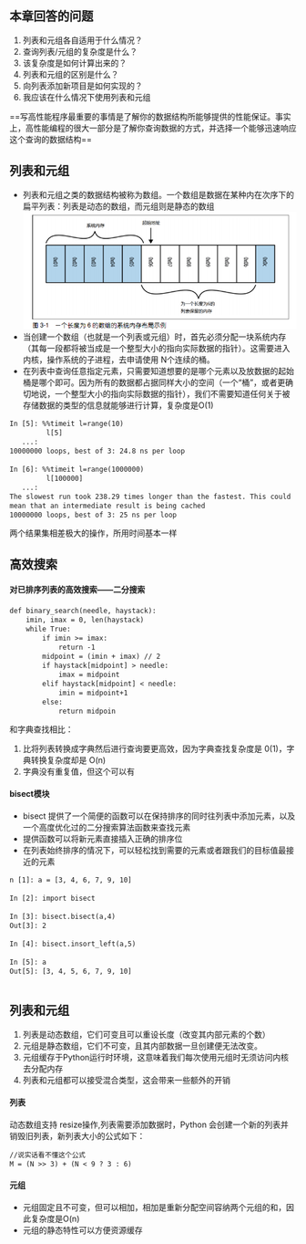 ## 本章回答的问题
1. 列表和元组各自适用于什么情况？
2. 查询列表/元组的复杂度是什么？ 
3. 该复杂度是如何计算出来的？ 
4. 列表和元组的区别是什么？ 
5. 向列表添加新项目是如何实现的？ 
6. 我应该在什么情况下使用列表和元组

==写高性能程序最重要的事情是了解你的数据结构所能够提供的性能保证。事实上，高性能编程的很大一部分是了解你查询数据的方式，并选择一个能够迅速响应这个查询的数据结构==

## 列表和元组
- 列表和元组之类的数据结构被称为数组。一个数组是数据在某种内在次序下的扁平列表：列表是动态的数组，而元组则是静态的数组
![一个长度为6的数组的系统内存布局示例](pic/python%E6%80%A7%E8%83%BD-%E5%85%83%E7%BB%84%E5%92%8C%E5%88%97%E8%A1%A8.png)
- 当创建一个数组（也就是一个列表或元组）时，首先必须分配一块系统内存（其每一段都将被当成是一个整型大小的指向实际数据的指针）。这需要进入内核，操作系统的子进程，去申请使用 N个连续的桶。
- 在列表中查询任意指定元素，只需要知道想要的是哪个元素以及放数据的起始桶是哪个即可。因为所有的数据都占据同样大小的空间（一个“桶”，或者更确切地说，一个整型大小的指向实际数据的指针），我们不需要知道任何关于被存储数据的类型的信息就能够进行计算，复杂度是O(1)

```
In [5]: %%timeit l=range(10)     
         l[5]
   ...: 
10000000 loops, best of 3: 24.8 ns per loop

In [6]: %%timeit l=range(1000000)
         l[100000]
   ...: 
The slowest run took 238.29 times longer than the fastest. This could mean that an intermediate result is being cached 
10000000 loops, best of 3: 25 ns per loop
```
两个结果集相差极大的操作，所用时间基本一样


## 高效搜索
#### 对已排序列表的高效搜索——二分搜索 

```
def binary_search(needle, haystack): 
    imin, imax = 0, len(haystack) 
    while True: 
        if imin >= imax: 
            return -1 
        midpoint = (imin + imax) // 2 
        if haystack[midpoint] > needle: 
            imax = midpoint 
        elif haystack[midpoint] < needle: 
            imin = midpoint+1 
        else: 
            return midpoin
```
和字典查找相比：
1. 比将列表转换成字典然后进行查询要更高效，因为字典查找复杂度是 0(1)，字典转换复杂度却是 O(n)
2. 字典没有重复值，但这个可以有

#### bisect模块
- bisect 提供了一个简便的函数可以在保持排序的同时往列表中添加元素，以及一个高度优化过的二分搜索算法函数来查找元素
- 提供函数可以将新元素直接插入正确的排序位
- 在列表始终排序的情况下，可以轻松找到需要的元素或者跟我们的目标值最接近的元素

```
n [1]: a = [3, 4, 6, 7, 9, 10]

In [2]: import bisect

In [3]: bisect.bisect(a,4)
Out[3]: 2

In [4]: bisect.insort_left(a,5)

In [5]: a
Out[5]: [3, 4, 5, 6, 7, 9, 10]


```

## 列表和元组
1. 列表是动态数组，它们可变且可以重设长度（改变其内部元素的个数） 
2. 元组是静态数组，它们不可变，且其内部数据一旦创建便无法改变。 
3. 元组缓存于Python运行时环境，这意味着我们每次使用元组时无须访问内核去分配内存
4. 列表和元组都可以接受混合类型，这会带来一些额外的开销
#### 列表
动态数组支持 resize操作,列表需要添加数据时，Python 会创建一个新的列表并销毁旧列表，新列表大小的公式如下：

```
//说实话看不懂这个公式
M = (N >> 3) + (N < 9 ? 3 : 6) 
```
#### 元组
- 元组固定且不可变，但可以相加，相加是重新分配空间容纳两个元组的和，因此复杂度是O(n)
- 元组的静态特性可以方便资源缓存